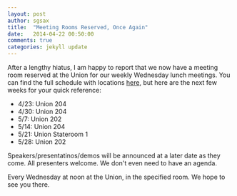 ```yaml
---
layout: post
author: sgsax
title:  "Meeting Rooms Reserved, Once Again"
date:   2014-04-22 00:50:00
comments: true
categories: jekyll update
---
```


After a lengthy hiatus, I am happy to report that we now have a meeting room reserved at the Union for our weekly Wednesday lunch meetings. You can find the full schedule with locations [here][cal], but here are the next few weeks for your quick reference:

* 4/23: Union 204
* 4/30: Union 204
* 5/7: Union 202
* 5/14: Union 204
* 5/21: Union Stateroom 1
* 5/28: Union 202

Speakers/presentatinos/demos will be announced at a later date as they come. All presenters welcome. We don't even need to have an agenda.

Every Wednesday at noon at the Union, in the specified room. We hope to see you there.

[cal]:     /calendar.html

